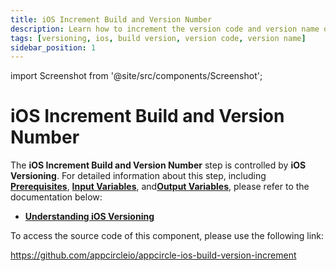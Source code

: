 ```yaml
---
title: iOS Increment Build and Version Number
description: Learn how to increment the version code and version name of an iOS application in Appcircle
tags: [versioning, ios, build version, version code, version name]
sidebar_position: 1
---
```


import Screenshot from '@site/src/components/Screenshot';

# iOS Increment Build and Version Number

The **iOS Increment Build and Version Number** step is controlled by **iOS Versioning**. For detailed information about this step, including [**Prerequisites**](/versioning/ios-version#enabling-version-management), [**Input Variables**](/versioning/ios-version#input-variables), and[**Output Variables**](/versioning/ios-version#output-values), please refer to the documentation below:

- [**Understanding iOS Versioning**](/versioning/ios-version)


To access the source code of this component, please use the following link:

https://github.com/appcircleio/appcircle-ios-build-version-increment